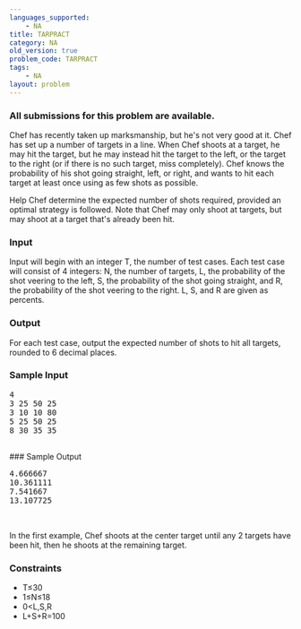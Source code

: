 ```yaml
---
languages_supported:
    - NA
title: TARPRACT
category: NA
old_version: true
problem_code: TARPRACT
tags:
    - NA
layout: problem
---
```

###  All submissions for this problem are available. 

Chef has recently taken up marksmanship, but he's not very good at it. Chef has set up a number of targets in a line. When Chef shoots at a target, he may hit the target, but he may instead hit the target to the left, or the target to the right (or if there is no such target, miss completely). Chef knows the probability of his shot going straight, left, or right, and wants to hit each target at least once using as few shots as possible.

Help Chef determine the expected number of shots required, provided an optimal strategy is followed. Note that Chef may only shoot at targets, but may shoot at a target that's already been hit.

### Input

Input will begin with an integer T, the number of test cases. Each test case will consist of 4 integers: N, the number of targets, L, the probability of the shot veering to the left, S, the probability of the shot going straight, and R, the probability of the shot veering to the right. L, S, and R are given as percents.

### Output

For each test case, output the expected number of shots to hit all targets, rounded to 6 decimal places.

### Sample Input

<pre>4
3 25 50 25
3 10 10 80
5 25 50 25
8 30 35 35

</pre>### Sample Output
<pre>4.666667
10.361111
7.541667
13.107725


</pre>In the first example, Chef shoots at the center target until any 2 targets have been hit, then he shoots at the remaining target.
### Constraints

- T≤30
- 1≤N≤18
- 0<L,S,R
- L+S+R=100
